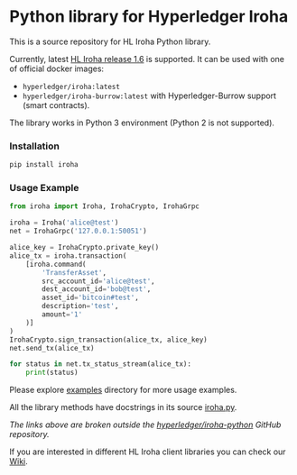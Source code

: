 # Python library for Hyperledger Iroha

This is a source repository for HL Iroha Python library.

Currently, latest 
[HL Iroha release 1.6](https://github.com/hyperledger/iroha/releases) 
is supported. It can be used with one of official docker images:
- `hyperledger/iroha:latest`
- `hyperledger/iroha-burrow:latest` with Hyperledger-Burrow support (smart contracts).

The library works in Python 3 environment (Python 2 is not supported).

### Installation

```bash
pip install iroha
```

### Usage Example

```python
from iroha import Iroha, IrohaCrypto, IrohaGrpc

iroha = Iroha('alice@test')
net = IrohaGrpc('127.0.0.1:50051')

alice_key = IrohaCrypto.private_key()
alice_tx = iroha.transaction(
    [iroha.command(
        'TransferAsset', 
        src_account_id='alice@test', 
        dest_account_id='bob@test', 
        asset_id='bitcoin#test',
        description='test',
        amount='1'
    )]
)
IrohaCrypto.sign_transaction(alice_tx, alice_key)
net.send_tx(alice_tx)

for status in net.tx_status_stream(alice_tx):
    print(status)
```

Please explore [examples](examples) directory for more usage examples.

All the library methods have docstrings in its source [iroha.py](iroha/iroha.py).

*The links above are broken outside the [hyperledger/iroha-python](https://github.com/hyperledger/iroha-python) GitHub repository.*

If you are interested in different HL Iroha client libraries you can check our [Wiki](https://wiki.hyperledger.org/display/iroha/Hyperledger+Iroha).
